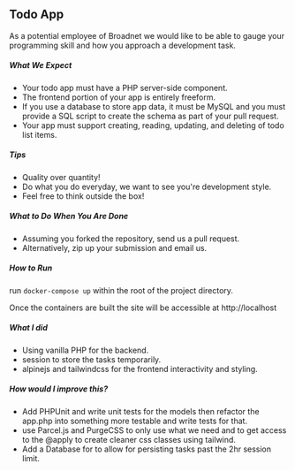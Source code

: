 ## Todo App

As a potential employee of Broadnet we would like to be able to gauge your programming skill and how you approach a development task.

##### What We Expect

* Your todo app must have a PHP server-side component.
* The frontend portion of your app is entirely freeform.
* If you use a database to store app data, it must be MySQL and you must provide a SQL script to create the schema as part of your pull request.
* Your app must support creating, reading, updating, and deleting of todo list items.

##### Tips

* Quality over quantity!
* Do what you do everyday, we want to see you're development style.
* Feel free to think outside the box!

##### What to Do When You Are Done

* Assuming you forked the repository, send us a pull request.
* Alternatively, zip up your submission and email us.


##### How to Run 
run `docker-compose up` within the root of the project directory. 

Once the containers are built the site will be accessible at http://localhost

##### What I did
* Using vanilla PHP for the backend. 
* session to store the tasks temporarily.
* alpinejs and tailwindcss for the frontend interactivity and styling.

##### How would I improve this?
* Add PHPUnit and write unit tests for the models then refactor the app.php into something more testable and write tests for that. 
* use Parcel.js and PurgeCSS to only use what we need and to get access to the @apply to create cleaner css classes using tailwind.  
* Add a Database for to allow for persisting tasks past the 2hr session limit.

